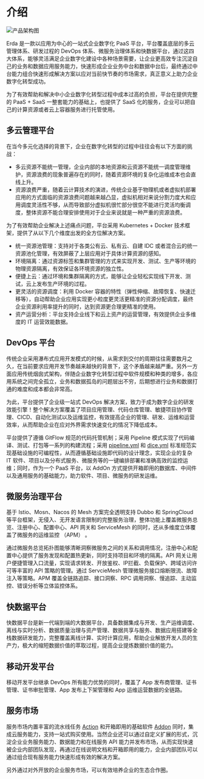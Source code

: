 # 介绍



![产品架构图](http://terminus-paas.oss-cn-hangzhou.aliyuncs.com/paas-doc/2020/06/09/c8c29a07-df8f-4134-bb51-18abb111bafc.png)

Erda 是一款以应用为中心的一站式企业数字化 PaaS 平台，平台覆盖底层的多云管理体系、研发过程的 DevOps 体系、微服务治理体系和快数据平台，通过这四大体系，能够灵活满足企业数字化建设中各种场景需要，让企业更高效专注沉淀自己的业务和数据应用服务能力，快速形成企业业务中台和数据中台后，最终通过中台能力组合快速形成解决方案以应对当前快节奏的市场需求，真正意义上助力企业数字化转型成功。

为了有效帮助和解决中小企业数字化转型过程中成本过高的负担，平台在提供完整的 PaaS + SaaS 一整套能力的基础上，也提供了 SaaS 化的服务，企业可以把自己的计算资源或者云上容器服务进行托管使用。

## 多云管理平台

在当今多元化选择的背景下，企业在数字化转型的过程中往往会有以下方面的挑战：

* 多云资源不能统一管理，企业内部的本地资源和云资源不能统一调度管理维护，资源浪费的现象普遍存在的同时，随着资源环境的复杂化运维成本也会直线上升。
* 资源浪费严重，随着云计算技术的演进，传统企业基于物理机或者虚拟机部署应用的方式面临的资源浪费问题越来越凸显，虚拟机相对来说分割力度大和应用调度灵活性不够，从而导致部分虚拟机很忙部分很空不能进行灵活均衡调度，整体资源不能合理安排使用对于企业来说就是一种严重的资源浪费。

为了有效帮助企业解决上述痛点问题，平台采用 Kubernetes + Docker 技术框架，提供了从以下几个维度出发的全方位解决方案。

* 统一资源池管理：支持对于各类公有云、私有云、自建 IDC 或者混合云的统一资源池化管理，有效屏蔽了上层应用对于具体计算资源的感知。
* 环境隔离：通过资源标签和集群管理的方式来实现开发、测试、生产等环境的物理资源隔离，有效保证各环境资源的独立性。
* 便捷上云：通过环境和集群隔离的方式，能够让企业轻松实现线下开发、测试，云上发布生产环境的过程。
* 更灵活的资源调度：利用 Docker 容器的特性（弹性伸缩、故障恢复、快速迁移等），自动帮助企业应用实现更小粒度更灵活更精准的资源分配调度，最终企业资源利用率提升的同时，达到资源更合理更精准的使用。
* 资产运营分析：平台支持企业线下和云上资产的运营管理，有效提供企业多维度的 IT 运营效能数据。

## DevOps 平台

传统企业采用瀑布式应用开发模式的时候，从需求到交付的周期往往需要数月之久，在当前要求应用开发节奏越来越快的背景下，这个矛盾越来越严重。另外一方面应用传统烟囱式架构，伴随企业数字化转型过程中软件规模和种类的增多，各应用系统之间完全孤立，业务和数据孤岛的问题层出不穷，后期想进行业务和数据打通的难度和成本都会非常高。

为此，平台提供了企业级一站式 DevOps 解决方案，致力于成为数字企业的研发效能引擎！整个解决方案覆盖了项目应用管理、代码仓库管理、敏捷项目协作管理、CICD、自动化测试以及运维监控，有效提高企业的管理、研发、运维和运营效率，从而帮助企业在应对外界需求快速变化的情况下降低成本。

平台提供了遵循 GitFlow 规范的代码托管机制；采用 Pipeline 模式实现了代码编译、测试、打包等一系列的构建流程；采用 [pipeline.yml](/manual/deploy/pipeline.html#pipeline-yml-规范) 和 [dice.yml](/manual/deploy/dice-yml.html#概述) 标准规范实现基础设施的可编程性，从而遵循基础设施即代码的设计理念，实现企业的复杂 IT 软件、项目以及分布式服务、微服务等的一键编排部署和准确高效的监控运维；同时，作为一个 PaaS 平台，以 AddOn 方式提供开箱即用的数据库、中间件以及通用服务的基础能力，助力软件、项目、微服务的研发运维。

## 微服务治理平台

基于 Istio、Mosn、Nacos 的 Mesh 方案完全透明支持 Dubbo 和 SpringCloud 等平台框架，无侵入、无开发语言限制的完整服务治理，整体功能上覆盖微服务总览、注册中心、配置中心、API 网关和 ServiceMesh 的同时，还从多维度立体覆盖了微服务的运维监控 （APM） 。

通过微服务总览拓扑图能够清晰洞察微服务之间的关系和调用情况，注册中心和配置中心提供了服务发现和配置热更新，同时支持项目和环境的隔离。API 网关让用户便捷管理入口流量，实现请求转发、开放鉴权、IP拦截、负载保护、跨域访问许可等丰富的 API 策略的管理。通过 ServcieMesh 管理微服务接口熔断限流、故障注入等策略。APM 覆盖全链路追踪、接口洞察、RPC 调用洞察、慢追踪、主动监控、错误分析等立体监控体系。

## 快数据平台

快数据平台是新一代端到端的大数据平台，具备数据集成与开发、生产运维调度、离线与实时分析、数据质量治理与资产管理、数据共享与服务、数据应用搭建等全栈数据研发能力，完整覆盖离线计算、实时计算应用，帮助企业解放开发人员的生产力，极大的缩短数据价值的萃取过程，提高企业提炼数据价值的能力。

## 移动开发平台

移动开发平台继承 DevOps 所有能力优势的同时，覆盖了 App 发布商管理、证书管理、证书审批管理、App 发布上下架管理和 App 运维运营数据的全链路。

## 服务市场

服务市场内置丰富的流水线任务 [Action](/manual/deploy/pipeline.html#action) 和开箱即用的基础软件 [Addon](/manual/addons/) 同时，集成云服务能力，支持一站式购买使用。当然企业还可以通过自定义扩展的形式，沉淀企业业务服务能力、数据能力和在线服务 API 能力并发布市场，从而实现快速被企业内部团队发现，再通过在线说明文档和开箱即用的能力，企业内部团队可以通过组合现有服务能力快速形成有效的解决方案。

另外通过对外开放的企业服务市场，可以有效培养企业的生态合作圈。
